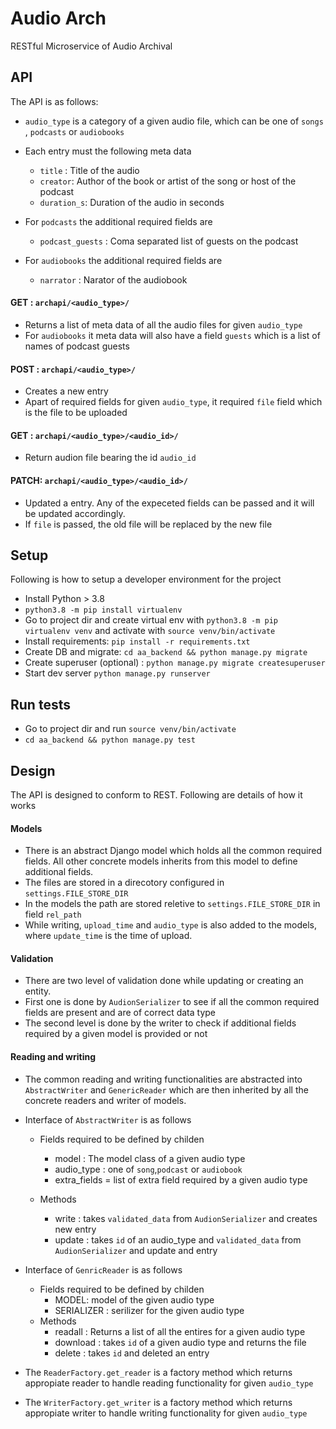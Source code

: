 # Audio Arch
RESTful Microservice of Audio Archival

## API
The API is as follows:

- `audio_type` is a category of a given audio file, which can be one of `songs` , `podcasts` or `audiobooks`
- Each entry must the following meta data
    - `title` : Title of the audio
    - `creator`: Author of the book or artist of the song or host of the podcast
    - `duration_s`: Duration of the audio in seconds
- For `podcasts` the additional required fields are
    - `podcast_guests` : Coma separated list of guests on the podcast

- For `audiobooks` the additional required fields are
    - `narrator` : Narator of the audiobook


#### GET : `archapi/<audio_type>/`
- Returns a list of meta data of all the audio files for given `audio_type`
- For `audiobooks` it meta data will also have a field `guests` which is a list of names of podcast guests


#### POST : `archapi/<audio_type>/`
- Creates a new entry
- Apart of required fields for given `audio_type`, it required `file` field which is the file to be uploaded

#### GET : `archapi/<audio_type>/<audio_id>/`
- Return audion file bearing the id `audio_id`

#### PATCH: `archapi/<audio_type>/<audio_id>/`
- Updated a entry. Any of the expeceted fields can be passed and it will be updated accordingly.
- If `file` is passed, the old file will be replaced by the new file


## Setup
Following is how to setup a developer environment for the project
- Install Python > 3.8
- `python3.8 -m pip install virtualenv`
- Go to project dir and create virtual env with `python3.8 -m pip virtualenv venv` and activate with `source venv/bin/activate`
- Install requirements: `pip install -r requirements.txt`
- Create DB and migrate: `cd aa_backend && python manage.py migrate`
- Create superuser (optional) : `python manage.py migrate createsuperuser`
- Start dev server `python manage.py runserver`

## Run tests
- Go to project dir and run `source venv/bin/activate`
- `cd aa_backend && python manage.py test`

## Design
The API is designed to conform to REST. Following are details of how it works

#### Models
- There is an abstract Django model which holds all the common required fields. All other concrete models inherits from this model to define additional fields.
- The files are stored in a direcotory configured in `settings.FILE_STORE_DIR`
- In the models the path are stored reletive to `settings.FILE_STORE_DIR` in field `rel_path`
- While writing, `upload_time` and `audio_type` is also added to the models, where `update_time` is the time of upload.

#### Validation
- There are two level of validation done while updating or creating an entity.
- First one is done by `AudionSerializer` to see if all the common required fields are present and are of correct data type
- The second level is done by the writer to check if additional fields required by a given model is provided or not

#### Reading and writing
- The common reading and writing functionalities are abstracted into `AbstractWriter` and `GenericReader` which are then inherited by all the concrete readers and writer of models.
- Interface of `AbstractWriter` is as follows
    - Fields required to be defined by childen
        - model : The model class of a given audio type
        - audio_type : one of `song`,`podcast` or `audiobook`
        - extra_fields = list of extra field required by a given audio type

    - Methods
        - write : takes `validated_data` from `AudionSerializer` and creates new entry
        - update : takes `id` of an audio_type and `validated_data` from `AudionSerializer` and update and entry

- Interface of `GenricReader` is as follows
    - Fields required to be defined by childen
        - MODEL: model of the given audio type
        - SERIALIZER : serilizer for the given audio type
    - Methods
        - readall : Returns a list of all the entires for a given audio type
        - download : takes `id` of a given audio type and returns the file
        - delete : takes `id` and deleted an entry

-  The `ReaderFactory.get_reader` is a factory method which returns appropiate reader to handle reading functionality for given `audio_type`
- The `WriterFactory.get_writer` is a factory method which returns appropiate writer to handle writing functionality for given `audio_type`